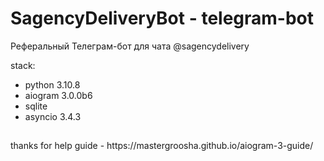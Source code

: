 # SagencyDeliveryBot - telegram-bot
Реферальный Телеграм-бот для чата @sagencydelivery

stack:
- python 3.10.8
- aiogram 3.0.0b6
- sqlite
- asyncio 3.4.3
<h2></h2>
thanks for help guide - https://mastergroosha.github.io/aiogram-3-guide/
